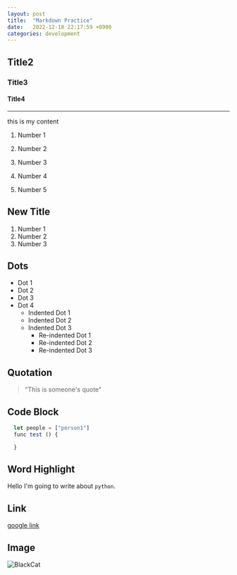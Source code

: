 ```yaml
---
layout: post
title:  "Markdown Practice"
date:   2022-12-18 22:17:59 +0900
categories: development
---
```


## Title2

### Title3

#### Title4

---

this is my content

1. Number 1
1. Number 2
1. Number 3
1. Number 4

1. Number 5

## New Title

1. Number 1
1. Number 2
1. Number 3

## Dots

- Dot 1
- Dot 2
- Dot 3
- Dot 4
  - Indented Dot 1
  - Indented Dot 2
  - Indented Dot 3
    - Re-indented Dot 1
    - Re-indented Dot 2
    - Re-indented Dot 3

## Quotation

> "This is someone's quote"

## Code Block

```javascript
  let people = ["person1"]
  func test () {

  }
```

## Word Highlight

Hello I'm going to write about `python`.

## Link

[google link](https://www.google.com)

## Image

![BlackCat](https://ih1.redbubble.net/image.3310134207.6994/st,small,507x507-pad,600x600,f8f8f8.jpg)
